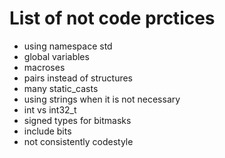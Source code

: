 # List of not code prctices
- using namespace std
- global variables
- macroses
- pairs instead of structures
- many static\_casts
- using strings when it is not necessary
- int vs int32\_t
- signed types for bitmasks
- include bits
- not consistently codestyle
